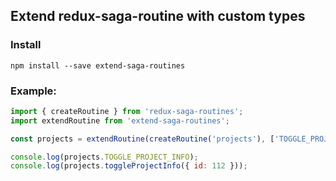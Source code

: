 ## Extend redux-saga-routine with custom types

### Install 

```
npm install --save extend-saga-routines
```

### Example:
```js
import { createRoutine } from 'redux-saga-routines';
import extendRoutine from 'extend-saga-routines';

const projects = extendRoutine(createRoutine('projects'), ['TOGGLE_PROJECT_INFO']);

console.log(projects.TOGGLE_PROJECT_INFO);
console.log(projects.toggleProjectInfo({ id: 112 }));
```